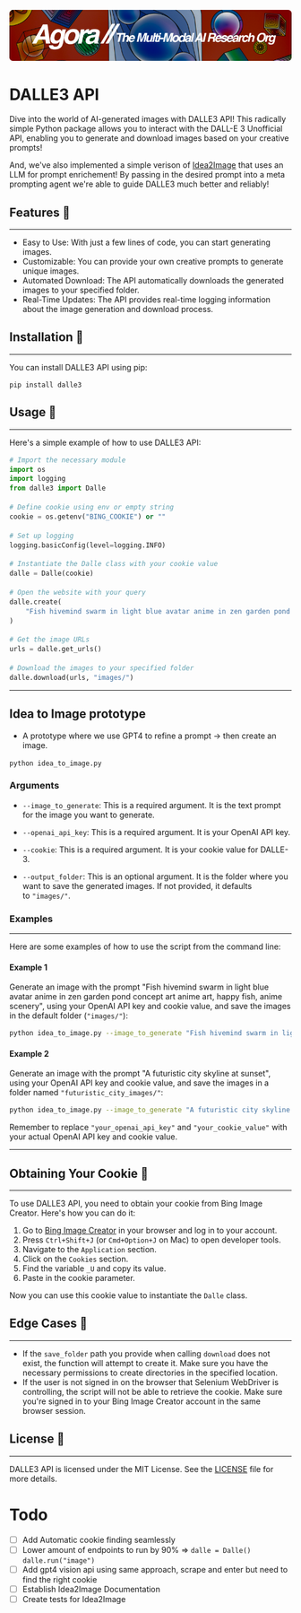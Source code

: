 [![Multi-Modality](agorabanner.png)](https://discord.gg/qUtxnK2NMf)

# DALLE3 API

Dive into the world of AI-generated images with DALLE3 API! This radically simple Python package allows you to interact with the DALL-E 3 Unofficial API, enabling you to generate and download images based on your creative prompts! 

And, we've also implemented a simple verison of [Idea2Image](https://huggingface.co/papers/2310.08541) that uses an LLM for prompt enrichement! By passing in the desired prompt into a meta prompting agent we're able to guide DALLE3 much better and reliably!

## Features 🌊
-----------

-   Easy to Use: With just a few lines of code, you can start generating images.
-   Customizable: You can provide your own creative prompts to generate unique images.
-   Automated Download: The API automatically downloads the generated images to your specified folder.
-   Real-Time Updates: The API provides real-time logging information about the image generation and download process.

## Installation 🐠
---------------

You can install DALLE3 API using pip:

```
pip install dalle3
```


## Usage 🐡
--------

Here's a simple example of how to use DALLE3 API:

```python
# Import the necessary module
import os
import logging
from dalle3 import Dalle

# Define cookie using env or empty string
cookie = os.getenv("BING_COOKIE") or ""

# Set up logging
logging.basicConfig(level=logging.INFO)

# Instantiate the Dalle class with your cookie value
dalle = Dalle(cookie)

# Open the website with your query
dalle.create(
    "Fish hivemind swarm in light blue avatar anime in zen garden pond concept art anime art, happy fish, anime scenery"
)

# Get the image URLs
urls = dalle.get_urls()

# Download the images to your specified folder
dalle.download(urls, "images/")
```
-----

## Idea to Image prototype
- A prototype where we use GPT4 to refine a prompt -> then create an image.

`python idea_to_image.py`

### Arguments

-   `--image_to_generate`: This is a required argument. It is the text prompt for the image you want to generate.

-   `--openai_api_key`: This is a required argument. It is your OpenAI API key.

-   `--cookie`: This is a required argument. It is your cookie value for DALLE-3.

-   `--output_folder`: This is an optional argument. It is the folder where you want to save the generated images. If not provided, it defaults to `"images/"`.

### Examples
--------

Here are some examples of how to use the script from the command line:

#### Example 1

Generate an image with the prompt "Fish hivemind swarm in light blue avatar anime in zen garden pond concept art anime art, happy fish, anime scenery", using your OpenAI API key and cookie value, and save the images in the default folder (`"images/"`):

```bash
python idea_to_image.py --image_to_generate "Fish hivemind swarm in light blue avatar anime in zen garden pond concept art anime art, happy fish, anime scenery" --openai_api_key "your_openai_api_key" --cookie "your_cookie_value"
```

#### Example 2

Generate an image with the prompt "A futuristic city skyline at sunset", using your OpenAI API key and cookie value, and save the images in a folder named `"futuristic_city_images/"`:

```bash
python idea_to_image.py --image_to_generate "A futuristic city skyline at sunset" --openai_api_key "your_openai_api_key" --cookie "your_cookie_value" --output_folder "futuristic_city_images/"
```

Remember to replace `"your_openai_api_key"` and `"your_cookie_value"` with your actual OpenAI API key and cookie value.

------

## Obtaining Your Cookie 🍪
------------------------

To use DALLE3 API, you need to obtain your cookie from Bing Image Creator. Here's how you can do it:

1.  Go to [Bing Image Creator](https://www.bing.com/images/create) in your browser and log in to your account.
2.  Press `Ctrl+Shift+J` (or `Cmd+Option+J` on Mac) to open developer tools.
3.  Navigate to the `Application` section.
4.  Click on the `Cookies` section.
5.  Find the variable `_U` and copy its value.
6.  Paste in the cookie parameter.

Now you can use this cookie value to instantiate the `Dalle` class.

## Edge Cases 🦀
-------------

-   If the `save_folder` path you provide when calling `download` does not exist, the function will attempt to create it. Make sure you have the necessary permissions to create directories in the specified location.
-   If the user is not signed in on the browser that Selenium WebDriver is controlling, the script will not be able to retrieve the cookie. Make sure you're signed in to your Bing Image Creator account in the same browser session.

## License 📜
----------

DALLE3 API is licensed under the MIT License. See the [LICENSE](https://domain.apac.ai/LICENSE) file for more details.

# Todo
- [ ] Add Automatic cookie finding seamlessly
- [ ] Lower amount of endpoints to run by 90% => `dalle = Dalle() dalle.run("image")`
- [ ] Add gpt4 vision api using same approach, scrape and enter but need to find the right cookie
- [ ] Establish Idea2Image Documentation
- [ ] Create tests for Idea2Image